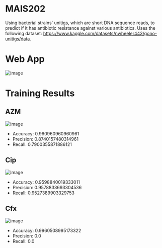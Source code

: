 # MAIS202
Using bacterial strains' unitigs, which are short DNA sequence reads, to predict if it has antibiotic resistance against various antibiotics. Uses the following dataset: https://www.kaggle.com/datasets/nwheeler443/gono-unitigs/data. 
# Web App
![image](https://github.com/angelaxzhu/MAIS202/assets/125671211/381a98e8-710b-4d6b-b0a4-5f0eb4359c0a)

# Training Results
## AZM
![image](https://github.com/angelaxzhu/MAIS202/assets/125671211/7df84e07-07a7-4c45-bf95-9cd7ed4a41d4)

- Accuracy: 0.960960960960961
- Precision: 0.8740157480314961 
- Recall: 0.7900355871886121 

## Cip
![image](https://github.com/angelaxzhu/MAIS202/assets/125671211/ab811992-5b00-409b-b906-6301d6496ea1)

- Accuracy: 0.9598840019333011
- Precision: 0.9578833693304536
- Recall: 0.9527389903329753 

## Cfx
![image](https://github.com/angelaxzhu/MAIS202/assets/125671211/09ab7a06-a88f-4a9d-a18b-a652bc2e4509)

- Accuracy: 0.9960508995173322
- Precision: 0.0
- Recall: 0.0
